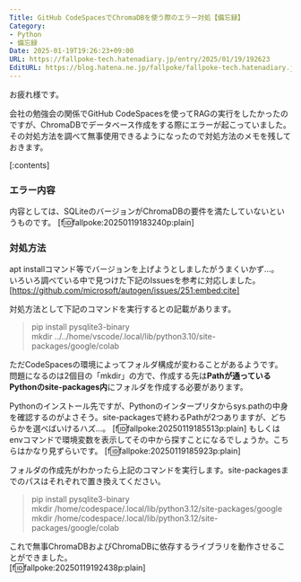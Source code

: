```yaml
---
Title: GitHub CodeSpacesでChromaDBを使う際のエラー対処【備忘録】
Category:
- Python
- 備忘録
Date: 2025-01-19T19:26:23+09:00
URL: https://fallpoke-tech.hatenadiary.jp/entry/2025/01/19/192623
EditURL: https://blog.hatena.ne.jp/fallpoke/fallpoke-tech.hatenadiary.jp/atom/entry/6802418398321333518
---
```


お疲れ様です。

会社の勉強会の関係でGitHub CodeSpacesを使ってRAGの実行をしたかったのですが、ChromaDBでデータベース作成をする際にエラーが起こっていました。その対処方法を調べて無事使用できるようになったので対処方法のメモを残しておきます。  


[:contents]


### エラー内容
内容としては、SQLiteのバージョンがChromaDBの要件を満たしていないというものです。
[f:id:fallpoke:20250119183240p:plain]

### 対処方法
apt installコマンド等でバージョンを上げようとしましたがうまくいかず…。  
いろいろ調べている中で見つけた下記のIssuesを参考に対応しました。  
[https://github.com/microsoft/autogen/issues/251:embed:cite]

対処方法として下記のコマンドを実行するとの記載があります。  
> pip install pysqlite3-binary  
> mkdir ../../home/vscode/.local/lib/python3.10/site-packages/google/colab

ただCodeSpacesの環境によってフォルダ構成が変わることがあるようです。  
問題になるのは2個目の「mkdir」の方で、作成する先は**Pathが通っているPythonのsite-packages内**にフォルダを作成する必要があります。  

Pythonのインストール先ですが、Pythonのインタープリタからsys.pathの中身を確認するのがよさそう。site-packagesで終わるPathが2つありますが、どちらかを選べばいけるハズ…。
[f:id:fallpoke:20250119185513p:plain]
もしくはenvコマンドで環境変数を表示してその中から探すことになるでしょうか。こちらはかなり見ずらいです。
[f:id:fallpoke:20250119185923p:plain]

フォルダの作成先がわかったら上記のコマンドを実行します。site-packagesまでのパスはそれぞれで置き換えてください。  
> pip install pysqlite3-binary   
> mkdir /home/codespace/.local/lib/python3.12/site-packages/google  
> mkdir /home/codespace/.local/lib/python3.12/site-packages/google/colab  

これで無事ChromaDBおよびChromaDBに依存するライブラリを動作させることができました。  
[f:id:fallpoke:20250119192438p:plain]




